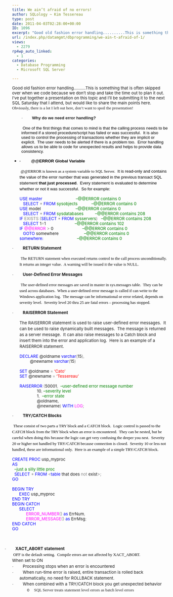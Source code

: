 ```yaml
---
title: We ain’t afraid of no errors!
author: SQLology ~ Kim Tessereau
type: post
date: 2011-04-03T02:28:00+00:00
ID: 1096
excerpt: "Good old fashion error handling..........This is something that is often skipped over when we code because we don't stop and take the time out to plan it out.  I've put together a presentation on this topic and I'll be submitting it to the next SQL Satu&hellip;"
url: /index.php/datamgmt/dbprogramming/we-ain-t-afraid-of-1/
views:
  - 2279
rp4wp_auto_linked:
  - 1
categories:
  - Database Programming
  - Microsoft SQL Server

---
```

<span style="font-family: &amp;amp; font-size: 10pt;">Good old fashion error handling&#8230;&#8230;&#8230;.This is something that is often skipped over when we code because we don&#8217;t stop and take the time out to plan it out.  I&#8217;ve put together a presentation on this topic and I&#8217;ll be submitting it to the next SQL Saturday that I attend, but would like to share the main points here.</span><span style="font-size: small;"><span style="font-family: Times New Roman;"><span style="mso-spacerun: yes;">  </span>Obviously, there is a lot I left out here, don’t want to spoil the presentation!</span></span>

<p style="line-height: 14.25pt; text-indent: -0.25in; padding-left: 30px; margin-left: 0.25in; mso-list: l0 level1 lfo2;">
  <span style="font-family: Symbol; font-size: 10pt; mso-fareast-font-family: Symbol; mso-bidi-font-family: Symbol;"><span style="mso-list: Ignore;">·<span style="font: 7pt &amp;amp;">         </span></span></span><strong><span style="font-family: arial,helvetica,sans-serif;"><span style="font-family: &amp;amp; font-size: 10pt; mso-fareast-font-family: +mn-ea; mso-bidi-font-family: +mn-cs; mso-font-kerning: 12.0pt; mso-hansi-font-family: Arial;">Why do we need error handling?</span></span></strong>
</p>

<p style="padding-left: 30px;">
   <span style="font-family: arial,helvetica,sans-serif;"><span style="font-size: x-small;"><span style="font-family: &amp;amp; font-size: 10pt; mso-fareast-font-family: +mn-ea; mso-bidi-font-family: +mn-cs; mso-font-kerning: 12.0pt; mso-hansi-font-family: Arial;"><span style="color: #000000;"><span style="language: en-US; mso-ascii-font-family: Calibri; mso-fareast-font-family: +mn-ea; mso-bidi-font-family: +mn-cs; mso-ascii-theme-font: minor-latin; mso-fareast-theme-font: minor-fareast; mso-bidi-theme-font: minor-bidi; mso-color-index: 3; mso-font-kerning: 12.0pt; mso-style-textfill-type: solid; mso-style-textfill-fill-themecolor: text2; mso-style-textfill-fill-color: #675D59; mso-style-textfill-fill-alpha: 100.0%;">One of the first things that comes to mind is that the calling process needs to be informed if a stored procedure/script has failed or was successful.</span><span style="font-family: &amp;amp; font-size: 10pt; mso-ascii-font-family: Calibri; mso-fareast-font-family: +mn-ea; mso-bidi-font-family: +mn-cs; mso-font-kerning: 12.0pt;"> </span><span style="font-family: &amp;amp; font-size: 10pt; mso-fareast-font-family: +mn-ea; mso-bidi-font-family: +mn-cs; mso-font-kerning: 12.0pt; mso-hansi-font-family: Arial;"> It is also used to</span><span style="font-family: &amp;amp; font-size: 10pt; mso-ascii-font-family: Calibri; mso-fareast-font-family: +mn-ea; mso-bidi-font-family: +mn-cs; mso-font-kerning: 12.0pt;"> </span><span style="font-family: &amp;amp; font-size: 10pt; mso-fareast-font-family: +mn-ea; mso-bidi-font-family: +mn-cs; mso-font-kerning: 12.0pt; mso-hansi-font-family: Arial;">control the processing of transactions whether they are implicit or explicit.</span><span style="font-family: &amp;amp; font-size: 10pt; mso-ascii-font-family: Calibri; mso-fareast-font-family: +mn-ea; mso-bidi-font-family: +mn-cs; mso-font-kerning: 12.0pt;"> </span><span style="font-family: &amp;amp; font-size: 10pt; mso-fareast-font-family: +mn-ea; mso-bidi-font-family: +mn-cs; mso-font-kerning: 12.0pt; mso-hansi-font-family: Arial;"> The user needs to be alerted if there is a problem too.</span><span style="font-family: &amp;amp; font-size: 10pt; mso-ascii-font-family: Calibri; mso-fareast-font-family: +mn-ea; mso-bidi-font-family: +mn-cs; mso-font-kerning: 12.0pt;"> </span><span style="font-family: &amp;amp; font-size: 10pt; mso-fareast-font-family: +mn-ea; mso-bidi-font-family: +mn-cs; mso-font-kerning: 12.0pt; mso-hansi-font-family: Arial;"> Error handling allows us to be able to code for unexpected results and helps to provide data consistency.</span></span></span></span></span>
</p>

  * <div style="line-height: 14.25pt; text-indent: -0.25in; margin-left: 0.25in; mso-list: l1 level1 lfo1;">
      <span style="font-family: arial,helvetica,sans-serif;"><span style="font-size: x-small;"><span style="font-family: Symbol; font-size: 10pt; mso-fareast-font-family: Symbol; mso-bidi-font-family: Symbol;"><span style="color: #000000;"><span style="font-family: arial,helvetica,sans-serif;"><span><strong><span style="mso-special-format: bullet;">·         </span>@@ERROR Global Variable</strong></span></span></span></span></span></span>
    </div>

<p style="line-height: 14.25pt; margin-left: 0.25in;">
  <span style="font-family: arial,helvetica,sans-serif;"><span style="font-size: x-small;"><span style="font-family: &amp;amp; font-size: 10pt; mso-fareast-font-family: +mn-ea; mso-bidi-font-family: +mn-cs; mso-font-kerning: 12.0pt; mso-hansi-font-family: Arial;"> </span></span><span style="font-family: arial,helvetica,sans-serif;"><span style="font-size: x-small;"><span style="color: #000000;"><span style="language: en-US; mso-ascii-font-family: Calibri; mso-fareast-font-family: +mn-ea; mso-bidi-font-family: +mn-cs; mso-ascii-theme-font: minor-latin; mso-fareast-theme-font: minor-fareast; mso-bidi-theme-font: minor-bidi; mso-color-index: 3; mso-font-kerning: 12.0pt; mso-style-textfill-type: solid; mso-style-textfill-fill-themecolor: text2; mso-style-textfill-fill-color: #675D59; mso-style-textfill-fill-alpha: 100.0%;"><span style="color: #000000;"><span style="font-family: Times New Roman; font-size: small;">@@ERROR is known as a system variable to SQL Server.</span></span><span style="font-family: &amp;amp; font-size: 10pt; mso-ascii-font-family: Calibri; mso-fareast-font-family: +mn-ea; mso-bidi-font-family: +mn-cs; mso-font-kerning: 12.0pt;"> </span><span style="font-family: &amp;amp; font-size: 10pt; mso-fareast-font-family: +mn-ea; mso-bidi-font-family: +mn-cs; mso-font-kerning: 12.0pt; mso-hansi-font-family: Arial;"> It is read-only and contains the value of the error number that was generated</span><span style="font-family: &amp;amp; font-size: 10pt; mso-ascii-font-family: Calibri; mso-fareast-font-family: +mn-ea; mso-bidi-font-family: +mn-cs; mso-font-kerning: 12.0pt;"> </span><span style="font-family: &amp;amp; font-size: 10pt; mso-fareast-font-family: +mn-ea; mso-bidi-font-family: +mn-cs; mso-font-kerning: 12.0pt; mso-hansi-font-family: Arial;">in the previous transact SQL statement<strong><span style="font-family: &amp;amp; mso-bidi-font-family: +mn-cs; mso-hansi-font-family: Arial;"> that just processed</span></strong>.</span><span style="font-family: &amp;amp; font-size: 10pt; mso-ascii-font-family: Calibri; mso-fareast-font-family: +mn-ea; mso-bidi-font-family: +mn-cs; mso-font-kerning: 12.0pt;"> </span><span style="font-family: &amp;amp; font-size: 10pt; mso-fareast-font-family: +mn-ea; mso-bidi-font-family: +mn-cs; mso-font-kerning: 12.0pt; mso-hansi-font-family: Arial;"> Every statement is evaluated to determine whether or not it was successful.</span><span style="font-family: &amp;amp; font-size: 10pt; mso-ascii-font-family: Calibri; mso-fareast-font-family: +mn-ea; mso-bidi-font-family: +mn-cs; mso-font-kerning: 12.0pt;"> </span><span style="font-family: &amp;amp; font-size: 10pt; mso-fareast-font-family: +mn-ea; mso-bidi-font-family: +mn-cs; mso-font-kerning: 12.0pt; mso-hansi-font-family: Arial;"> So for example:</span></span></span></span></span></span>
</p>

<p class="MsoNormal" style="line-height: normal; margin: 0in 0in 0pt 0.25in; mso-layout-grid-align: none;">
  <span style="font-family: &amp;amp; color: blue; font-size: 10pt; mso-no-proof: yes;">USE</span><span style="font-family: &amp;amp; font-size: 10pt; mso-no-proof: yes;"> <span style="color: blue;">master</span> <span style="mso-tab-count: 5;">                            </span><span style="color: green;">&#8211;@@ERROR contains 0</span></span>
</p>

<p class="MsoNormal" style="line-height: normal; margin: 0in 0in 0pt 0.25in; mso-layout-grid-align: none;">
  <span style="font-family: &amp;amp; font-size: 10pt; mso-no-proof: yes;"><span style="mso-tab-count: 1;">   </span><span style="color: blue;">SELECT</span> <span style="color: gray;">*</span> <span style="color: blue;">FROM</span> <span style="color: green;">sysobjects</span> <span style="mso-tab-count: 1;">     </span><span style="mso-tab-count: 1;">      </span><span style="color: green;">&#8211;@@ERROR contains 0</span></span>
</p>

<p class="MsoNormal" style="line-height: normal; margin: 0in 0in 0pt 0.25in; mso-layout-grid-align: none;">
  <span style="font-family: &amp;amp; color: blue; font-size: 10pt; mso-no-proof: yes;">USE</span><span style="font-family: &amp;amp; font-size: 10pt; mso-no-proof: yes;"> model <span style="mso-tab-count: 5;">                             </span><span style="color: green;">&#8211;@@ERROR contains 0</span></span>
</p>

<p class="MsoNormal" style="line-height: normal; margin: 0in 0in 0pt 0.25in; mso-layout-grid-align: none;">
  <span style="font-family: &amp;amp; font-size: 10pt; mso-no-proof: yes;"><span style="mso-tab-count: 1;">   </span><span style="color: blue;">SELECT</span> <span style="color: gray;">*</span> <span style="color: blue;">FROM</span> <span style="color: green;">sysdatabases</span> <span style="mso-tab-count: 1;">   </span><span style="mso-tab-count: 1;">      </span><span style="color: green;">&#8211;@@ERROR contains 208</span></span>
</p>

<p class="MsoNormal" style="line-height: normal; margin: 0in 0in 0pt 0.25in; mso-layout-grid-align: none;">
  <span style="font-family: &amp;amp; color: blue; font-size: 10pt; mso-no-proof: yes;">IF</span><span style="font-family: &amp;amp; font-size: 10pt; mso-no-proof: yes;"> <span style="color: gray;">EXISTS</span><span style="color: blue;"> </span><span style="color: gray;">(</span><span style="color: blue;">SELECT</span> <span style="color: gray;">*</span> <span style="color: blue;">FROM</span> <span style="color: green;">sysservers</span><span style="color: gray;">)</span> <span style="mso-tab-count: 1;">  </span><span style="color: green;">&#8211;@@ERROR contains 208</span></span>
</p>

<p class="MsoNormal" style="line-height: normal; margin: 0in 0in 0pt 0.25in; mso-layout-grid-align: none;">
  <span style="font-family: &amp;amp; font-size: 10pt; mso-no-proof: yes;"><span style="mso-tab-count: 1;">   </span><span style="color: blue;">SELECT</span> 1<span style="color: gray;">=</span>1<span style="mso-tab-count: 2;">        </span><span style="mso-tab-count: 3;">                 </span><span style="color: green;">&#8211;@@ERROR contains 102</span></span>
</p>

<p class="MsoNormal" style="line-height: normal; margin: 0in 0in 0pt 0.25in; mso-layout-grid-align: none;">
  <span style="font-family: &amp;amp; color: blue; font-size: 10pt; mso-no-proof: yes;">IF</span><span style="font-family: &amp;amp; font-size: 10pt; mso-no-proof: yes;"> <span style="color: fuchsia;">@@ERROR</span> <span style="color: gray;">></span> 0 <span style="mso-tab-count: 4;">                        </span><span style="color: green;">&#8211;@@ERROR contains 0 </span></span>
</p>

<p class="MsoNormal" style="line-height: normal; margin: 0in 0in 0pt 0.25in; mso-layout-grid-align: none;">
  <span style="font-family: &amp;amp; font-size: 10pt; mso-no-proof: yes;"><span style="mso-tab-count: 1;">   </span><span style="color: blue;">GOTO</span> somewhere <span style="mso-tab-count: 4;">                     </span><span style="color: green;">&#8211;@@ERROR contains 0</span></span>
</p>

<p class="MsoNormal" style="line-height: normal; margin: 0in 0in 0pt 0.25in; mso-layout-grid-align: none;">
  <span style="font-family: &amp;amp; color: blue; font-size: 10pt; mso-no-proof: yes;">somewhere:</span><span style="font-family: &amp;amp; font-size: 10pt; mso-no-proof: yes;"> <span style="mso-tab-count: 5;">                            </span><span style="color: green;">&#8211;@@ERROR contains 0</span></span>
</p>

<p style="line-height: 14.25pt; text-indent: -0.25in; margin-left: 0.25in; mso-list: l2 level1 lfo3;">
  <span style="font-family: Symbol; font-size: 10pt; mso-fareast-font-family: Symbol; mso-bidi-font-family: Symbol;"><span style="mso-list: Ignore;">·<span style="font: 7pt &amp;amp;">         </span></span></span><strong style="mso-bidi-font-weight: normal;"><span style="font-family: &amp;amp; font-size: 10pt; mso-fareast-font-family: +mn-ea; mso-bidi-font-family: +mn-cs; mso-font-kerning: 12.0pt; mso-hansi-font-family: Arial;">RETURN Statement</span></strong><strong style="mso-bidi-font-weight: normal;"></strong>
</p>

<p style="line-height: 14.25pt; margin-left: 0.25in;">
  <span style="font-family: arial,helvetica,sans-serif;"><span style="font-size: x-small;"><span style="font-family: &amp;amp; font-size: 10pt; mso-fareast-font-family: +mn-ea; mso-bidi-font-family: +mn-cs; mso-font-kerning: 12.0pt; mso-hansi-font-family: Arial;"> </span></span><span style="font-family: arial,helvetica,sans-serif;"><span style="font-size: x-small;"><span style="color: #000000;"><span style="language: en-US; mso-ascii-font-family: Calibri; mso-fareast-font-family: +mn-ea; mso-bidi-font-family: +mn-cs; mso-ascii-theme-font: minor-latin; mso-fareast-theme-font: minor-fareast; mso-bidi-theme-font: minor-bidi; mso-color-index: 3; mso-font-kerning: 12.0pt; mso-style-textfill-type: solid; mso-style-textfill-fill-themecolor: text2; mso-style-textfill-fill-color: #675D59; mso-style-textfill-fill-alpha: 100.0%;"><span style="color: #000000;"><span style="font-size: small;"><span style="font-family: Times New Roman;">The RETURN statement when executed returns control to the call process unconditionally.<span style="mso-spacerun: yes;">  </span>It returns an integer value.<span style="mso-spacerun: yes;">  </span>A warning will be issued it the value is NULL.<span style="mso-spacerun: yes;">  </span></span></span></span></span></span></span></span></span>
</p>

<p style="line-height: 14.25pt; text-indent: -0.25in; margin-left: 0.25in; mso-list: l2 level1 lfo3;">
  <span style="font-family: Symbol; font-size: 10pt; mso-fareast-font-family: Symbol; mso-bidi-font-family: Symbol;"><span style="mso-list: Ignore;">·<span style="font: 7pt &amp;amp;">         </span></span></span><strong style="mso-bidi-font-weight: normal;"><span style="font-family: &amp;amp; font-size: 10pt; mso-fareast-font-family: +mn-ea; mso-bidi-font-family: +mn-cs; mso-font-kerning: 12.0pt; mso-hansi-font-family: Arial;">User-Defined Error Messages</span></strong><strong style="mso-bidi-font-weight: normal;"></strong>
</p>

<p style="line-height: 14.25pt; margin-left: 0.25in;">
  <span style="font-family: arial,helvetica,sans-serif;"><span style="font-size: x-small;"><span style="font-family: &amp;amp; font-size: 10pt; mso-ascii-theme-font: minor-latin; mso-bidi-theme-font: minor-latin; mso-hansi-theme-font: minor-latin;"> </span></span><span style="font-family: arial,helvetica,sans-serif;"><span style="font-size: x-small;"><span style="color: #000000;"><span style="language: en-US; mso-ascii-font-family: Calibri; mso-fareast-font-family: +mn-ea; mso-bidi-font-family: +mn-cs; mso-ascii-theme-font: minor-latin; mso-fareast-theme-font: minor-fareast; mso-bidi-theme-font: minor-bidi; mso-color-index: 3; mso-font-kerning: 12.0pt; mso-style-textfill-type: solid; mso-style-textfill-fill-themecolor: text2; mso-style-textfill-fill-color: #675D59; mso-style-textfill-fill-alpha: 100.0%;"><span style="color: #000000;"><span style="font-size: small;"><span style="font-family: Times New Roman;">The user-defined error messages are saved in master in sys.messages table.<span style="mso-spacerun: yes;">  </span>They can be used across databases.<span style="mso-spacerun: yes;">  </span>When a user-defined error message is called if can write to the Windows application log.<span style="mso-spacerun: yes;">  </span>The message can be informational or error related, depends on severity level.<span style="mso-spacerun: yes;">  </span>Severity level 20 thru 25 are fatal errors – processing has stopped.</span></span></span></span></span></span></span></span>
</p>

<p style="line-height: 14.25pt; text-indent: -0.25in; margin-left: 0.25in; mso-list: l2 level1 lfo3;">
  <span style="font-family: Symbol; font-size: 10pt; mso-fareast-font-family: Symbol; mso-bidi-font-family: Symbol;"><span style="mso-list: Ignore;">·<span style="font: 7pt &amp;amp;">         </span></span></span><strong style="mso-bidi-font-weight: normal;"><span style="font-family: &amp;amp; font-size: 10pt; mso-ascii-theme-font: minor-latin; mso-bidi-theme-font: minor-latin; mso-hansi-theme-font: minor-latin;">RAISERROR Statement</span></strong>
</p>

<p style="line-height: 14.25pt; margin-left: 0.25in;">
  <span style="font-family: &amp;amp; font-size: 10pt; mso-ascii-theme-font: minor-latin; mso-bidi-theme-font: minor-latin; mso-hansi-theme-font: minor-latin;">The RAISERROR statement is used to raise user-defined error messages.<span style="mso-spacerun: yes;">  </span>It can be used to raise dynamically built messages.<span style="mso-spacerun: yes;">  </span>The message is returned as a server message.<span style="mso-spacerun: yes;">  </span>It can also raise messages to a Catch block and insert them into the error and application log.<span style="mso-spacerun: yes;">  </span>Here is an example of a RAISERROR statement.</span>
</p>

<p class="MsoNormal" style="line-height: normal; margin: 0in 0in 0pt 0.25in; mso-layout-grid-align: none;">
  <span style="font-family: &amp;amp; color: blue; font-size: 10pt; mso-no-proof: yes;">DECLARE</span><span style="font-family: &amp;amp; font-size: 10pt; mso-no-proof: yes;"> @oldname <span style="color: blue;">varchar</span><span style="color: gray;">(</span>15<span style="color: gray;">),</span></span>
</p>

<p class="MsoNormal" style="line-height: normal; margin: 0in 0in 0pt 0.25in; mso-layout-grid-align: none;">
  <span style="font-family: &amp;amp; font-size: 10pt; mso-no-proof: yes;"><span style="mso-tab-count: 1;">   </span><span style="mso-tab-count: 1;">      </span>@newname <span style="color: blue;">varchar</span><span style="color: gray;">(</span>15<span style="color: gray;">)</span></span>
</p>

<p class="MsoNormal" style="line-height: normal; margin: 0in 0in 0pt 0.25in; mso-layout-grid-align: none;">
  <span style="font-family: &amp;amp; font-size: 10pt; mso-no-proof: yes;"><span style="mso-tab-count: 2;">         </span></span>
</p>

<p class="MsoNormal" style="line-height: normal; margin: 0in 0in 0pt 0.25in; mso-layout-grid-align: none;">
  <span style="font-family: &amp;amp; color: blue; font-size: 10pt; mso-no-proof: yes;">SET</span><span style="font-family: &amp;amp; font-size: 10pt; mso-no-proof: yes;"> @oldname <span style="color: gray;">=</span> <span style="color: red;">&#8216;Cato&#8217;</span></span>
</p>

<p class="MsoNormal" style="line-height: normal; margin: 0in 0in 0pt 0.25in; mso-layout-grid-align: none;">
  <span style="font-family: &amp;amp; color: blue; font-size: 10pt; mso-no-proof: yes;">SET</span><span style="font-family: &amp;amp; font-size: 10pt; mso-no-proof: yes;"> @newname <span style="color: gray;">=</span> <span style="color: red;">&#8216;Tessereau&#8217;</span></span>
</p>

<p class="MsoNormal" style="line-height: normal; margin: 0in 0in 0pt 0.25in; mso-layout-grid-align: none;">
  <span style="font-family: &amp;amp; color: red; font-size: 10pt; mso-no-proof: yes;"> </span>
</p>

<p class="MsoNormal" style="line-height: normal; margin: 0in 0in 0pt 0.25in; mso-layout-grid-align: none;">
  <span style="font-family: &amp;amp; color: blue; font-size: 10pt; mso-no-proof: yes;">RAISERROR </span><span style="font-family: &amp;amp; color: gray; font-size: 10pt; mso-no-proof: yes;">(</span><span style="font-family: &amp;amp; font-size: 10pt; mso-no-proof: yes;">50001<span style="color: gray;">,</span><span style="mso-spacerun: yes;">  </span><span style="color: green;">&#8211;user-defined error message number</span></span>
</p>

<p class="MsoNormal" style="line-height: normal; margin: 0in 0in 0pt 0.25in; mso-layout-grid-align: none;">
  <span style="font-family: &amp;amp; font-size: 10pt; mso-no-proof: yes;"><span style="mso-tab-count: 3;">               </span>10<span style="color: gray;">, </span><span style="color: green;">&#8211;severity level</span></span>
</p>

<p class="MsoNormal" style="line-height: normal; margin: 0in 0in 0pt 0.25in; mso-layout-grid-align: none;">
  <span style="font-family: &amp;amp; font-size: 10pt; mso-no-proof: yes;"><span style="mso-tab-count: 3;">               </span>1<span style="color: gray;">,<span style="mso-spacerun: yes;">  </span></span><span style="color: green;">&#8211;error state</span></span>
</p>

<p class="MsoNormal" style="line-height: normal; margin: 0in 0in 0pt 0.25in; mso-layout-grid-align: none;">
  <span style="font-family: &amp;amp; font-size: 10pt; mso-no-proof: yes;"><span style="mso-tab-count: 3;">               </span>@oldname,</span>
</p>

<p class="MsoNormal" style="line-height: normal; margin: 0in 0in 0pt 0.25in; mso-layout-grid-align: none;">
  <span style="font-family: &amp;amp; font-size: 10pt; mso-no-proof: yes;"><span style="mso-tab-count: 2;">         </span><span style="mso-tab-count: 1;">      </span>@newname<span style="color: gray;">)</span> <span style="color: blue;">WITH</span> <span style="color: fuchsia;">LOG</span><span style="color: gray;">;</span></span>
</p>

<p style="line-height: 14.25pt; text-indent: -0.25in; margin-left: 0.25in; mso-list: l2 level1 lfo3;">
  <span style="font-family: Symbol; font-size: 10pt; mso-fareast-font-family: Symbol; mso-bidi-font-family: Symbol;"><span style="mso-list: Ignore;">·<span style="font: 7pt &amp;amp;">         </span></span></span><strong style="mso-bidi-font-weight: normal;"><span style="font-family: &amp;amp; font-size: 10pt; mso-ascii-theme-font: minor-latin; mso-bidi-theme-font: minor-latin; mso-hansi-theme-font: minor-latin;">TRY/CATCH Blocks</span></strong>
</p>

<p style="line-height: 14.25pt;">
  <span style="font-family: arial,helvetica,sans-serif;"><span style="font-size: x-small;"><span style="font-family: &amp;amp; font-size: 10pt; mso-ascii-theme-font: minor-latin; mso-bidi-theme-font: minor-latin; mso-hansi-theme-font: minor-latin;"> </span></span><span style="font-family: arial,helvetica,sans-serif;"><span style="font-size: x-small;"><span style="color: #000000;"><span style="language: en-US; mso-ascii-font-family: Calibri; mso-fareast-font-family: +mn-ea; mso-bidi-font-family: +mn-cs; mso-ascii-theme-font: minor-latin; mso-fareast-theme-font: minor-fareast; mso-bidi-theme-font: minor-bidi; mso-color-index: 3; mso-font-kerning: 12.0pt; mso-style-textfill-type: solid; mso-style-textfill-fill-themecolor: text2; mso-style-textfill-fill-color: #675D59; mso-style-textfill-fill-alpha: 100.0%;"><span style="color: #000000;"><span style="font-size: small;"><span style="font-family: Times New Roman;">These consist of two parts a TRY block and a CATCH block.<span style="mso-spacerun: yes;">  </span>Logic control is passed to the CATCH block from the TRY block when an error is encountered.<span style="mso-spacerun: yes;">  </span>They can be nested, but be careful when doing this because the logic can get very confusing the deeper you nest.<span style="mso-spacerun: yes;">  </span>Severity 20 or higher not handled by TRY/CATCH because connection is closed.<span style="mso-spacerun: yes;">  </span>Severity 10 or less not handled, these are informational only.<span style="mso-spacerun: yes;">  </span>Here is an example of a simple TRY/CATCH block.</span></span></span></span></span></span></span></span>
</p>

<p class="MsoNormal" style="line-height: normal; margin: 0in 0in 0pt; mso-layout-grid-align: none;">
  <span style="font-family: &amp;amp; color: blue; font-size: 10pt; mso-no-proof: yes;">CREATE</span><span style="font-family: &amp;amp; font-size: 10pt; mso-no-proof: yes;"> <span style="color: blue;">PROC</span> usp_myproc</span>
</p>

<p class="MsoNormal" style="line-height: normal; margin: 0in 0in 0pt; mso-layout-grid-align: none;">
  <span style="font-family: &amp;amp; color: blue; font-size: 10pt; mso-no-proof: yes;">AS</span>
</p>

<p class="MsoNormal" style="line-height: normal; margin: 0in 0in 0pt; mso-layout-grid-align: none;">
  <span style="font-family: &amp;amp; font-size: 10pt; mso-no-proof: yes;"><span style="mso-spacerun: yes;">  </span><span style="color: green;">&#8211;just a silly little proc</span></span>
</p>

<p class="MsoNormal" style="line-height: normal; margin: 0in 0in 0pt; mso-layout-grid-align: none;">
  <span style="font-family: &amp;amp; font-size: 10pt; mso-no-proof: yes;"><span style="mso-spacerun: yes;">  </span><span style="color: blue;">SELECT</span> <span style="color: gray;">*</span> <span style="color: blue;">FROM</span> <span style="color: gray;"><</span><span style="color: blue;">table</span> that does <span style="color: gray;">not</span> exist<span style="color: gray;">>;</span></span>
</p>

<p class="MsoNormal" style="line-height: normal; margin: 0in 0in 0pt; mso-layout-grid-align: none;">
  <span style="font-family: &amp;amp; color: blue; font-size: 10pt; mso-no-proof: yes;">GO</span>
</p>

<p class="MsoNormal" style="line-height: normal; margin: 0in 0in 0pt; mso-layout-grid-align: none;">
  <span style="font-family: &amp;amp; color: blue; font-size: 10pt; mso-no-proof: yes;"> </span>
</p>

<p class="MsoNormal" style="line-height: normal; margin: 0in 0in 0pt; mso-layout-grid-align: none;">
  <span style="font-family: &amp;amp; color: blue; font-size: 10pt; mso-no-proof: yes;">BEGIN</span><span style="font-family: &amp;amp; font-size: 10pt; mso-no-proof: yes;"> <span style="color: blue;">TRY</span></span>
</p>

<p class="MsoNormal" style="line-height: normal; margin: 0in 0in 0pt; mso-layout-grid-align: none;">
  <span style="font-family: &amp;amp; font-size: 10pt; mso-no-proof: yes;"><span style="mso-tab-count: 1;">      </span><span style="color: blue;">EXEC</span> usp_myproc</span>
</p>

<p class="MsoNormal" style="line-height: normal; margin: 0in 0in 0pt; mso-layout-grid-align: none;">
  <span style="font-family: &amp;amp; color: blue; font-size: 10pt; mso-no-proof: yes;">END</span><span style="font-family: &amp;amp; font-size: 10pt; mso-no-proof: yes;"> <span style="color: blue;">TRY</span></span>
</p>

<p class="MsoNormal" style="line-height: normal; margin: 0in 0in 0pt; mso-layout-grid-align: none;">
  <span style="font-family: &amp;amp; color: blue; font-size: 10pt; mso-no-proof: yes;">BEGIN</span><span style="font-family: &amp;amp; font-size: 10pt; mso-no-proof: yes;"> <span style="color: blue;">CATCH</span></span>
</p>

<p class="MsoNormal" style="line-height: normal; margin: 0in 0in 0pt; mso-layout-grid-align: none;">
  <span style="font-family: &amp;amp; font-size: 10pt; mso-no-proof: yes;"><span style="mso-tab-count: 1;">      </span><span style="color: blue;">SELECT</span> </span>
</p>

<p class="MsoNormal" style="line-height: normal; margin: 0in 0in 0pt; mso-layout-grid-align: none;">
  <span style="font-family: &amp;amp; font-size: 10pt; mso-no-proof: yes;"><span style="mso-tab-count: 2;">            </span><span style="color: fuchsia;">ERROR_NUMBER</span><span style="color: gray;">()</span> <span style="color: blue;">as</span> ErrNum<span style="color: gray;">,</span></span>
</p>

<p class="MsoNormal" style="line-height: normal; margin: 0in 0in 0pt; mso-layout-grid-align: none;">
  <span style="font-family: &amp;amp; font-size: 10pt; mso-no-proof: yes;"><span style="mso-tab-count: 2;">            </span><span style="color: fuchsia;">ERROR_MESSAGE</span><span style="color: gray;">()</span> <span style="color: blue;">as</span> ErrMsg<span style="color: gray;">;</span></span>
</p>

<p class="MsoNormal" style="line-height: normal; margin: 0in 0in 0pt; mso-layout-grid-align: none;">
  <span style="font-family: &amp;amp; color: blue; font-size: 10pt; mso-no-proof: yes;">END</span><span style="font-family: &amp;amp; font-size: 10pt; mso-no-proof: yes;"> <span style="color: blue;">CATCH</span></span>
</p>

<p class="MsoNormal" style="line-height: normal; margin: 0in 0in 0pt; mso-layout-grid-align: none;">
  <span style="font-family: &amp;amp; color: blue; font-size: 10pt; mso-no-proof: yes;">GO</span>
</p>

<p style="line-height: 14.25pt;">
  <span style="font-family: &amp;amp; font-size: 10pt; mso-no-proof: yes;"><span style="mso-tab-count: 1;">      </span></span>
</p>

<p style="line-height: 14.25pt; text-indent: -0.25in; margin: 0in 0in 0pt; mso-list: l2 level1 lfo3;">
  <span style="font-family: Symbol; font-size: 10pt; mso-fareast-font-family: Symbol; mso-bidi-font-family: Symbol;"><span style="mso-list: Ignore;">·<span style="font: 7pt &amp;amp;">         </span></span></span><strong style="mso-bidi-font-weight: normal;"><span style="font-family: &amp;amp; font-size: 10pt; mso-no-proof: yes;">XACT_ABORT statement</span></strong><strong style="mso-bidi-font-weight: normal;"></strong>
</p>

<p style="line-height: 14.25pt; margin: 0in 0in 0pt;">
  <span style="font-family: arial,helvetica,sans-serif;"><span style="font-size: x-small;"><span style="font-family: &amp;amp; font-size: 10pt; mso-ascii-theme-font: minor-latin; mso-bidi-theme-font: minor-latin; mso-hansi-theme-font: minor-latin;"> </span></span><span style="font-family: arial,helvetica,sans-serif;"><span style="font-size: x-small;"><span style="color: #000000;"><span style="language: en-US; mso-ascii-font-family: Calibri; mso-fareast-font-family: +mn-ea; mso-bidi-font-family: +mn-cs; mso-ascii-theme-font: minor-latin; mso-fareast-theme-font: minor-fareast; mso-bidi-theme-font: minor-bidi; mso-color-index: 3; mso-font-kerning: 12.0pt; mso-style-textfill-type: solid; mso-style-textfill-fill-themecolor: text2; mso-style-textfill-fill-color: #675D59; mso-style-textfill-fill-alpha: 100.0%;"><span style="color: #000000;"><span style="font-size: small;"><span style="font-family: Times New Roman;">OFF is the default setting.<span style="mso-spacerun: yes;">  </span>Compile errors are not affected by XACT_ABORT.</span></span></span></span></span></span></span></span>
</p>

<p style="line-height: 14.25pt; margin: 0in 0in 0pt;">
  <span style="font-family: &amp;amp; font-size: 10pt; mso-ascii-theme-font: minor-latin; mso-bidi-theme-font: minor-latin; mso-hansi-theme-font: minor-latin;">When set to ON</span>
</p>

<p style="line-height: 14.25pt; text-indent: -0.25in; margin: 0in 0in 0pt 0.25in; mso-list: l2 level1 lfo3;">
  <span style="font-family: Symbol; font-size: 10pt; mso-fareast-font-family: Symbol; mso-bidi-font-family: Symbol;"><span style="mso-list: Ignore;">·<span style="font: 7pt &amp;amp;">         </span></span></span><span style="font-family: &amp;amp; font-size: 10pt; mso-ascii-theme-font: minor-latin; mso-bidi-theme-font: minor-latin; mso-hansi-theme-font: minor-latin;">Processing stops when an error is encountered</span>
</p>

<p style="line-height: 14.25pt; text-indent: -0.25in; margin: 0in 0in 0pt 0.25in; mso-list: l2 level1 lfo3;">
  <span style="font-family: Symbol; font-size: 10pt; mso-fareast-font-family: Symbol; mso-bidi-font-family: Symbol;"><span style="mso-list: Ignore;">·<span style="font: 7pt &amp;amp;">         </span></span></span><span style="font-family: &amp;amp; font-size: 10pt; mso-ascii-theme-font: minor-latin; mso-bidi-theme-font: minor-latin; mso-hansi-theme-font: minor-latin;">When run-time error is raised, entire transaction is rolled back automatically, no need for ROLLBACK statement.</span>
</p>

<p style="line-height: 14.25pt; text-indent: -0.25in; margin: 0in 0in 0pt 0.25in; mso-list: l2 level1 lfo3;">
  <span style="font-family: Symbol; font-size: 10pt; mso-fareast-font-family: Symbol; mso-bidi-font-family: Symbol;"><span style="mso-list: Ignore;">·<span style="font: 7pt &amp;amp;">         </span></span></span><span style="font-family: &amp;amp; font-size: 10pt; mso-ascii-theme-font: minor-latin; mso-bidi-theme-font: minor-latin; mso-hansi-theme-font: minor-latin;">When combined with a TRY/CATCH block you get unexpected behavior</span>
</p>

<p style="line-height: 14.25pt; text-indent: -0.25in; margin: 0in 0in 0pt 0.75in; mso-list: l2 level2 lfo3;">
  <span style="font-family: &amp;amp; font-size: 10pt; mso-fareast-font-family: 'Courier New';"><span style="mso-list: Ignore;">o<span style="font: 7pt &amp;amp;">    </span></span></span><span style="font-size: 10pt; mso-bidi-font-family: Calibri; mso-bidi-theme-font: minor-latin;"><span style="font-family: Times New Roman;">SQL Server treats statement level errors as batch level errors</span></span>
</p>